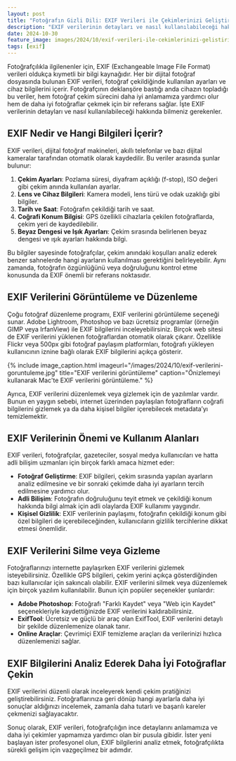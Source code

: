 ```yaml
---
layout: post
title: "Fotoğrafın Gizli Dili: EXIF Verileri ile Çekimlerinizi Geliştirin"
description: "EXIF verilerinin detayları ve nasıl kullanılabileceği hakkında bilmeniz gerekenler."
date: 2024-10-30
feature_image: images/2024/10/exif-verileri-ile-cekimlerinizi-gelistirin.jpg
tags: [exif]
---
```


Fotoğrafçılıkla ilgilenenler için, EXIF (Exchangeable Image File Format) verileri oldukça kıymetli bir bilgi kaynağıdır. Her bir dijital fotoğraf dosyasında bulunan EXIF verileri, fotoğraf çekildiğinde kullanılan ayarları ve cihaz bilgilerini içerir. Fotoğrafçının deklanşöre bastığı anda cihazın topladığı bu veriler, hem fotoğraf çekim sürecini daha iyi anlamamıza yardımcı olur hem de daha iyi fotoğraflar çekmek için bir referans sağlar. İşte EXIF verilerinin detayları ve nasıl kullanılabileceği hakkında bilmeniz gerekenler.

<!--more-->

## EXIF Nedir ve Hangi Bilgileri İçerir?

EXIF verileri, dijital fotoğraf makineleri, akıllı telefonlar ve bazı dijital kameralar tarafından otomatik olarak kaydedilir. Bu veriler arasında şunlar bulunur:

1. **Çekim Ayarları**: Pozlama süresi, diyafram açıklığı (f-stop), ISO değeri gibi çekim anında kullanılan ayarlar.
2. **Lens ve Cihaz Bilgileri**: Kamera modeli, lens türü ve odak uzaklığı gibi bilgiler.
3. **Tarih ve Saat**: Fotoğrafın çekildiği tarih ve saat.
4. **Coğrafi Konum Bilgisi**: GPS özellikli cihazlarla çekilen fotoğraflarda, çekim yeri de kaydedilebilir.
5. **Beyaz Dengesi ve Işık Ayarları**: Çekim sırasında belirlenen beyaz dengesi ve ışık ayarları hakkında bilgi.

Bu bilgiler sayesinde fotoğrafçılar, çekim anındaki koşulları analiz ederek benzer sahnelerde hangi ayarların kullanılması gerektiğini belirleyebilir. Aynı zamanda, fotoğrafın özgünlüğünü veya doğruluğunu kontrol etme konusunda da EXIF önemli bir referans noktasıdır.

## EXIF Verilerini Görüntüleme ve Düzenleme

Çoğu fotoğraf düzenleme programı, EXIF verilerini görüntüleme seçeneği sunar. Adobe Lightroom, Photoshop ve bazı ücretsiz programlar (örneğin GIMP veya IrfanView) ile EXIF bilgilerini inceleyebilirsiniz. Birçok web sitesi de EXIF verilerini yüklenen fotoğraflardan otomatik olarak çıkarır. Özellikle Flickr veya 500px gibi fotoğraf paylaşım platformları, fotoğrafı yükleyen kullanıcının iznine bağlı olarak EXIF bilgilerini açıkça gösterir.

{% include image_caption.html imageurl="/images/2024/10/exif-verilerini-goruntuleme.jpg" title="EXIF verilerini görüntüleme" caption="Önizlemeyi kullanarak Mac'te EXIF verilerini görüntüleme." %}

Ayrıca, EXIF verilerini düzenlemek veya gizlemek için de yazılımlar vardır. Bunun en yaygın sebebi, internet üzerinden paylaşılan fotoğrafların coğrafi bilgilerini gizlemek ya da daha kişisel bilgiler içerebilecek metadata’yı temizlemektir.

## EXIF Verilerinin Önemi ve Kullanım Alanları

EXIF verileri, fotoğrafçılar, gazeteciler, sosyal medya kullanıcıları ve hatta adli bilişim uzmanları için birçok farklı amaca hizmet eder:

- **Fotoğraf Geliştirme**: EXIF bilgileri, çekim sırasında yapılan ayarların analiz edilmesine ve bir sonraki çekimde daha iyi ayarların tercih edilmesine yardımcı olur.
- **Adli Bilişim**: Fotoğrafın doğruluğunu teyit etmek ve çekildiği konum hakkında bilgi almak için adli olaylarda EXIF kullanımı yaygındır.
- **Kişisel Gizlilik**: EXIF verilerinin paylaşımı, fotoğrafın çekildiği konum gibi özel bilgileri de içerebileceğinden, kullanıcıların gizlilik tercihlerine dikkat etmesi önemlidir.

## EXIF Verilerini Silme veya Gizleme

Fotoğraflarınızı internette paylaşırken EXIF verilerini gizlemek isteyebilirsiniz. Özellikle GPS bilgileri, çekim yerini açıkça gösterdiğinden bazı kullanıcılar için sakıncalı olabilir. EXIF verilerini silmek veya düzenlemek için birçok yazılım kullanılabilir. Bunun için popüler seçenekler şunlardır:

- **Adobe Photoshop**: Fotoğrafı "Farklı Kaydet" veya "Web için Kaydet" seçenekleriyle kaydettiğinizde EXIF verilerini kaldırabilirsiniz.
- **ExifTool**: Ücretsiz ve güçlü bir araç olan ExifTool, EXIF verilerini detaylı bir şekilde düzenlemenize olanak tanır.
- **Online Araçlar**: Çevrimiçi EXIF temizleme araçları da verilerinizi hızlıca düzenlemenizi sağlar.

## EXIF Bilgilerini Analiz Ederek Daha İyi Fotoğraflar Çekin

EXIF verilerini düzenli olarak inceleyerek kendi çekim pratiğinizi geliştirebilirsiniz. Fotoğraflarınıza geri dönüp hangi ayarlarla daha iyi sonuçlar aldığınızı incelemek, zamanla daha tutarlı ve başarılı kareler çekmenizi sağlayacaktır.

Sonuç olarak, EXIF verileri, fotoğrafçılığın ince detaylarını anlamamıza ve daha iyi çekimler yapmamıza yardımcı olan bir pusula gibidir. İster yeni başlayan ister profesyonel olun, EXIF bilgilerini analiz etmek, fotoğrafçılıkta sürekli gelişim için vazgeçilmez bir adımdır.